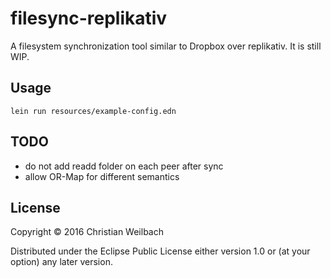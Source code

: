 # filesync-replikativ

A filesystem synchronization tool similar to Dropbox over replikativ. It is still WIP.

## Usage

~~~shell
lein run resources/example-config.edn
~~~

## TODO

- do not add readd folder on each peer after sync
- allow OR-Map for different semantics

## License

Copyright © 2016 Christian Weilbach

Distributed under the Eclipse Public License either version 1.0 or (at
your option) any later version.
